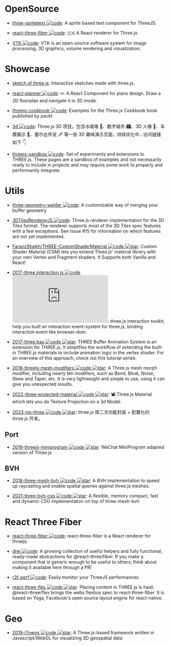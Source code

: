 # OpenSource

- [three-spritetext ![code](https://martrix-usa.oss-accelerate.aliyuncs.com/logo/code.svg)](https://github.com/vasturiano/three-spritetext): A sprite based text component for ThreeJS.

- [react-three-fiber ![code](https://martrix-usa.oss-accelerate.aliyuncs.com/logo/code.svg)](https://github.com/pmndrs/react-three-fiber): 🇨🇭 A React renderer for Three.js

- [VTK ![code](https://martrix-usa.oss-accelerate.aliyuncs.com/logo/code.svg)](https://github.com/kitware/vtk-js): VTK is an open-source software system for image processing, 3D graphics, volume rendering and visualization.

# Showcase

- [sketch of three.js](https://ykob.github.io/sketch-threejs/): Interactive sketches made with three.js.

- [react-planner ![code](https://martrix-usa.oss-accelerate.aliyuncs.com/logo/code.svg)](https://github.com/cvdlab/react-planner): ✏️ A React Component for plans design. Draw a 2D floorplan and navigate it in 3D mode.

- [threejs-cookbook ![code](https://martrix-usa.oss-accelerate.aliyuncs.com/logo/code.svg)](https://github.com/josdirksen/threejs-cookbook): Examples for the Three.js Cookbook book published by packt

- [3d ![code](https://martrix-usa.oss-accelerate.aliyuncs.com/logo/code.svg)](https://github.com/dragonir/3d): Three.js 3D 项目，包含冰墩墩 🐼、数字城市 🏙、3D 人像 👤、车模展示 🚗、塞尔达传说 🗡 等一些 3D 趣味演示页面，持续优化中...访问链接如下 👇

- [threejs-sandbox ![code](https://martrix-usa.oss-accelerate.aliyuncs.com/logo/code.svg)](https://github.com/gkjohnson/threejs-sandbox): Set of experiments and extensions to THREE.js. These pages are a sandbox of examples and not necessarily ready to include in projects and may require some work to properly and performantly integrate.

# Utils

- [three-geometry-welder ![code](https://martrix-usa.oss-accelerate.aliyuncs.com/logo/code.svg)](https://github.com/0xAxiome/three-geometry-welder): A customizable way of merging your buffer geometry

- [3DTilesRendererJS ![code](https://martrix-usa.oss-accelerate.aliyuncs.com/logo/code.svg)](https://github.com/NASA-AMMOS/3DTilesRendererJS): Three.js renderer implementation for the 3D Tiles format. The renderer supports most of the 3D Tiles spec features with a few exceptions. See Issue #15 for information on which features are not yet implemented.

- [FarazzShaikh/THREE-CustomShaderMaterial ![code](https://martrix-usa.oss-accelerate.aliyuncs.com/logo/code.svg) ![star](https://img.shields.io/github/stars/FarazzShaikh/THREE-CustomShaderMaterial)](https://github.com/FarazzShaikh/THREE-CustomShaderMaterial): Custom Shader Material (CSM) lets you extend Three.js' material library with your own Vertex and Fragment shaders. It Supports both Vanilla and React!

- [2017-three.interaction.js ![code](https://martrix-usa.oss-accelerate.aliyuncs.com/logo/code.svg) ![star](https://img.shields.io/github/stars/jasonChen1982/three.interaction.js)](https://github.com/jasonChen1982/three.interaction.js): three.js interaction toolkit, help you built an interaction event-system for three.js, binding interaction event like browser-dom.

- [2017-three.bas ![code](https://martrix-usa.oss-accelerate.aliyuncs.com/logo/code.svg) ![star](https://img.shields.io/github/stars/zadvorsky/three.bas)](https://github.com/zadvorsky/three.bas): THREE Buffer Animation System is an extension for THREE.js. It simplifies the workflow of extending the built-in THREE.js materials to include animation logic in the vertex shader. For an overview of this approach, check out this tutorial series.

- [2018-threejs-mesh-modifiers ![code](https://martrix-usa.oss-accelerate.aliyuncs.com/logo/code.svg) ![star](https://img.shields.io/github/stars/drawcall/threejs-mesh-modifiers)](https://github.com/drawcall/threejs-mesh-modifiers): A Three.js mesh morph modifier, including nearly ten modifiers, such as Bend, Bloat, Noise, Skew and Taper, etc. It is very lightweight and simple to use, using it can give you unexpected results.

- [2022-three-projected-material ![code](https://martrix-usa.oss-accelerate.aliyuncs.com/logo/code.svg) ![star](https://img.shields.io/github/stars/marcofugaro/three-projected-material)](https://github.com/marcofugaro/three-projected-material): 📽 Three.js Material which lets you do Texture Projection on a 3d Model.

- [2023-vis-three ![code](https://martrix-usa.oss-accelerate.aliyuncs.com/logo/code.svg) ![star](https://img.shields.io/github/stars/Shiotsukikaedesari/vis-three)](https://github.com/Shiotsukikaedesari/vis-three): three.js 库二次功能封装 + 配置化的 three.js 开发。

## Port

- [2019-threejs-miniprogram ![code](https://martrix-usa.oss-accelerate.aliyuncs.com/logo/code.svg) ![star](https://img.shields.io/github/stars/wechat-miniprogram/threejs-miniprogram)](https://github.com/wechat-miniprogram/threejs-miniprogram): WeChat MiniProgram adapted version of Three.js

## BVH

- [2018-three-mesh-bvh ![code](https://martrix-usa.oss-accelerate.aliyuncs.com/logo/code.svg) ![star](https://img.shields.io/github/stars/gkjohnson/three-mesh-bvh)](https://github.com/gkjohnson/three-mesh-bvh): A BVH implementation to speed up raycasting and enable spatial queries against three.js meshes.

- [2021-three-bvh-csg ![code](https://martrix-usa.oss-accelerate.aliyuncs.com/logo/code.svg) ![star](https://img.shields.io/github/stars/gkjohnson/three-bvh-csg)](https://github.com/gkjohnson/three-bvh-csg): A flexible, memory compact, fast and dynamic CSG implementation on top of three-mesh-bvh

# React Three Fiber

- [react-three-fiber ![code](https://martrix-usa.oss-accelerate.aliyuncs.com/logo/code.svg)](https://github.com/pmndrs/react-three-fiber): react-three-fiber is a React renderer for threejs.

- [drei ![code](https://martrix-usa.oss-accelerate.aliyuncs.com/logo/code.svg)](https://github.com/pmndrs/drei): A growing collection of useful helpers and fully functional, ready-made abstractions for @react-three/fiber. If you make a component that is generic enough to be useful to others, think about making it available here through a PR!

- [r3f-perf ![code](https://martrix-usa.oss-accelerate.aliyuncs.com/logo/code.svg)](https://github.com/utsuboco/r3f-perf): Easily monitor your ThreeJS performances.

- [react-three-flex ![code](https://martrix-usa.oss-accelerate.aliyuncs.com/logo/code.svg) ![star](https://img.shields.io/github/stars/pmndrs/react-three-flex)](https://github.com/pmndrs/react-three-flex): Placing content in THREE.js is hard. @react-three/flex brings the webs flexbox spec to react-three-fiber. It is based on Yoga, Facebook's open source layout engine for react-native.

# Geo

- [2019-iTowns ![code](https://martrix-usa.oss-accelerate.aliyuncs.com/logo/code.svg) ![star](https://img.shields.io/github/stars//iTowns/itowns)](https://github.com//iTowns/itowns): A Three.js-based framework written in Javascript/WebGL for visualizing 3D geospatial data
